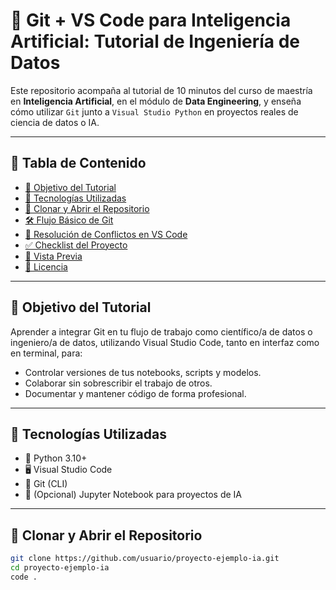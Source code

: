 # 🚀 Git + VS Code para Inteligencia Artificial: Tutorial de Ingeniería de Datos

Este repositorio acompaña al tutorial de 10 minutos del curso de maestría en **Inteligencia Artificial**, en el módulo de **Data Engineering**, y enseña cómo utilizar `Git` junto a `Visual Studio Python` en proyectos reales de ciencia de datos o IA.

---

## 📑 Tabla de Contenido

- [🎯 Objetivo del Tutorial](#-objetivo-del-tutorial)
- [🔧 Tecnologías Utilizadas](#-tecnologías-utilizadas)
- [📁 Clonar y Abrir el Repositorio](#-clonar-y-abrir-el-repositorio)
- [🛠️ Flujo Básico de Git](#-flujo-básico-de-git)
- [🧠 Resolución de Conflictos en VS Code](#-resolución-de-conflictos-en-vs-code)
- [✅ Checklist del Proyecto](#-checklist-del-proyecto)
- [📸 Vista Previa](#-vista-previa)
- [📄 Licencia](#-licencia)

---

## 🎯 Objetivo del Tutorial

Aprender a integrar Git en tu flujo de trabajo como científico/a de datos o ingeniero/a de datos, utilizando Visual Studio Code, tanto en interfaz como en terminal, para:

- Controlar versiones de tus notebooks, scripts y modelos.
- Colaborar sin sobrescribir el trabajo de otros.
- Documentar y mantener código de forma profesional.

---

## 🔧 Tecnologías Utilizadas

- 🐍 Python 3.10+
- 🖥️ Visual Studio Code
- 🧬 Git (CLI)
- 🧠 (Opcional) Jupyter Notebook para proyectos de IA

---

## 📁 Clonar y Abrir el Repositorio

```bash
git clone https://github.com/usuario/proyecto-ejemplo-ia.git
cd proyecto-ejemplo-ia
code .
